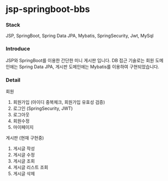 # jsp-springboot-bbs

### Stack
JSP, SpringBoot, Spring Data JPA, Mybatis, SpringSecurity, Jwt, MySql

### Introduce
JSP와 SpringBoot를 이용한 간단한 미니 게시판 입니다.
DB 접근 기술로는 회원 도메인에는 Spring Data JPA, 게시판 도메인에는 Mybatis를 이용하여 구현되었습니다.

### Detail
회원
1. 회원가입 (아이디 중복체크, 회원가입 유효성 검증)
2. 로그인 (SpringSecurity, JWT)
3. 로그아웃
4. 회원수정
5. 마이페이지

게시판 (현재 구현중) 
1. 게시글 작성
2. 게시글 수정
3. 게시글 조회
4. 게시글 리스트 조회
5. 게시글 삭제
